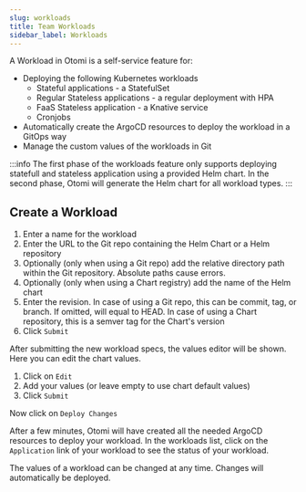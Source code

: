 ```yaml
---
slug: workloads
title: Team Workloads
sidebar_label: Workloads
---
```


<!-- ![Console: new service](img/team-services.png) -->

A Workload in Otomi is a self-service feature for:

- Deploying the following Kubernetes workloads
  * Stateful applications - a StatefulSet
  * Regular Stateless applications - a regular deployment with HPA
  * FaaS Stateless application - a Knative service
  * Cronjobs
- Automatically create the ArgoCD resources to deploy the workload in a GitOps way
- Manage the custom values of the workloads in Git

:::info
The first phase of the workloads feature only supports deploying statefull and stateless application using a provided Helm chart. In the second phase, Otomi will generate the Helm chart for all workload types.
:::

## Create a Workload

1. Enter a name for the workload
2. Enter the URL to the Git repo containing the Helm Chart or a Helm repository
3. Optionally (only when using a Git repo) add the relative directory path within the Git repository. Absolute paths cause errors.
4. Optionally (only when using a Chart registry) add the name of the Helm chart
5. Enter the revision. In case of using a Git repo, this can be commit, tag, or branch. If omitted, will equal to HEAD. In case of using a Chart repository, this is a semver tag for the Chart's version
6. Click `Submit`

After submitting the new workload specs, the values editor will be shown. Here you can edit the chart values.

1. Click on `Edit`
2. Add your values (or leave empty to use chart default values)
3. Click `Submit`

Now click on `Deploy Changes`

After a few minutes, Otomi will have created all the needed ArgoCD resources to deploy your workload. In the workloads list, click on the `Application` link of your workload to see the status of your workload.

The values of a workload can be changed at any time. Changes will automatically be deployed.

